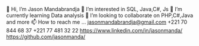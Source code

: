 👋 Hi, I’m Jason Mandabrandja 
👀 I’m interested in  SQL, Java,C#, Js
🌱 I’m currently learning Data analysis
💞️ I’m looking to collaborate on PHP,C#,Java and more
📫 How to reach me ... 
    jasonmandabrandja@gmail.com
    +221 70 844 68 37
    +221 77 481 32 22
    https://www.linkedin.com/in/jasonmanda/
    https://github.com/jasonmanda/
